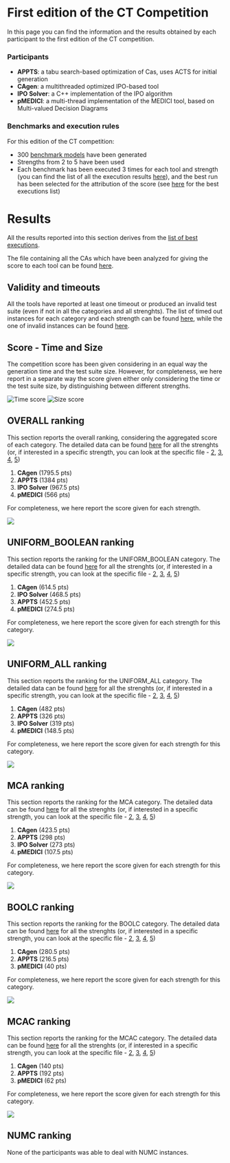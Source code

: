 # First edition of the CT Competition  ##

In this page you can find the information and the results obtained by each participant to the first edition of the CT competition.

### Participants ###

- **APPTS**: a tabu search-based optimization of Cas, uses ACTS for initial generation
- **CAgen**: a multithreaded optimized IPO-based tool
- **IPO Solver**: a C++ implementation of the IPO algorithm
- **pMEDICI**: a multi-thread implementation of the MEDICI tool, based on Multi-valued Decision Diagrams

### Benchmarks and execution rules ###

For this edition of the CT competition:
- 300 [benchmark models](https://github.com/fmselab/CIT_Benchmark_Generator/tree/main/Benchmarks_CITCompetition_2022) have been generated
- Strengths from 2 to 5 have been used
- Each benchmark has been executed 3 times for each tool and strength (you can find the list of all the execution results [here](https://github.com/fmselab/CIT_Benchmark_Generator/blob/main/ToolEvaluator/data/output.csv)), and the best run has been selected for the attribution of the score (see [here](https://github.com/fmselab/CIT_Benchmark_Generator/blob/main/ToolEvaluator/data/output_best.csv) for the best executions list)

# Results #

All the results reported into this section derives from the [list of best executions](https://github.com/fmselab/CIT_Benchmark_Generator/blob/main/ToolEvaluator/data/output_best.csv).

The file containing all the CAs which have been analyzed for giving the score to each tool can be found [here](https://zenodo.org/record/6461245).

## Validity and timeouts ##

All the tools have reported at least one timeout or produced an invalid test suite (even if not in all the categories and all strenghts).
The list of timed out instances for each category and each strength can be found [here](https://github.com/fmselab/CIT_Benchmark_Generator/blob/main/ToolEvaluator/data/TimedoutInstances.csv), while the one of invalid instances can be found [here](https://github.com/fmselab/ct-competition/raw/gh-pages/results/2022/data/InvalidInstances.csv).

## Score - Time and Size ##

The competition score has been given considering in an equal way the generation time and the test suite size. However, for completeness, we here report in a separate way the score given either only considering the time or the test suite size, by distinguishing between different strengths.

![Time score](https://github.com/fmselab/ct-competition/raw/gh-pages/results/2022/figs/Time.jpg)
![Size score](https://github.com/fmselab/ct-competition/raw/gh-pages/results/2022/figs/Size.jpg)

## OVERALL ranking ##

This section reports the overall ranking, considering the aggregated score of each category. The detailed data can be found [here](https://github.com/fmselab/CIT_Benchmark_Generator/blob/main/ToolEvaluator/data/OVERALL_allStrengths.csv) for all the strenghts (or, if interested in a specific strength, you can look at the specific file - [2](https://github.com/fmselab/CIT_Benchmark_Generator/blob/main/ToolEvaluator/data/OVERALL_2.csv), [3](https://github.com/fmselab/CIT_Benchmark_Generator/blob/main/ToolEvaluator/data/OVERALL_3.csv), [4](https://github.com/fmselab/CIT_Benchmark_Generator/blob/main/ToolEvaluator/data/OVERALL_4.csv), [5](https://github.com/fmselab/CIT_Benchmark_Generator/blob/main/ToolEvaluator/data/OVERALL_5.csv))

1. **CAgen** (1795.5 pts)
2. **APPTS** (1384 pts)
3. **IPO Solver** (967.5 pts)
4. **pMEDICI** (566 pts)

For completeness, we here report the score given for each strength.

![](https://github.com/fmselab/ct-competition/raw/gh-pages/results/2022/figs/Overall.png)

## UNIFORM_BOOLEAN ranking ##

This section reports the ranking for the UNIFORM_BOOLEAN category. The detailed data can be found [here](https://github.com/fmselab/CIT_Benchmark_Generator/blob/main/ToolEvaluator/data/UNIFORM_BOOLEAN_allStrengths.csv) for all the strenghts (or, if interested in a specific strength, you can look at the specific file - [2](https://github.com/fmselab/CIT_Benchmark_Generator/blob/main/ToolEvaluator/data/UNIFORM_BOOLEAN_2.csv), [3](https://github.com/fmselab/CIT_Benchmark_Generator/blob/main/ToolEvaluator/data/UNIFORM_BOOLEAN_3.csv), [4](https://github.com/fmselab/CIT_Benchmark_Generator/blob/main/ToolEvaluator/data/UNIFORM_BOOLEAN_4.csv), [5](https://github.com/fmselab/CIT_Benchmark_Generator/blob/main/ToolEvaluator/data/UNIFORM_BOOLEAN_5.csv))

1. **CAgen** (614.5 pts)
2. **IPO Solver** (468.5 pts)
3. **APPTS** (452.5 pts)
4. **pMEDICI** (274.5 pts)

For completeness, we here report the score given for each strength for this category.

![](https://github.com/fmselab/ct-competition/raw/gh-pages/results/2022/figs/UNIFORM_BOOLEAN.png)

## UNIFORM_ALL ranking ##

This section reports the ranking for the UNIFORM_ALL category. The detailed data can be found [here](https://github.com/fmselab/CIT_Benchmark_Generator/blob/main/ToolEvaluator/data/UNIFORM_ALL_allStrengths.csv) for all the strenghts (or, if interested in a specific strength, you can look at the specific file - [2](https://github.com/fmselab/CIT_Benchmark_Generator/blob/main/ToolEvaluator/data/UNIFORM_ALL_2.csv), [3](https://github.com/fmselab/CIT_Benchmark_Generator/blob/main/ToolEvaluator/data/UNIFORM_ALL_3.csv), [4](https://github.com/fmselab/CIT_Benchmark_Generator/blob/main/ToolEvaluator/data/UNIFORM_ALL_4.csv), [5](https://github.com/fmselab/CIT_Benchmark_Generator/blob/main/ToolEvaluator/data/UNIFORM_ALL_5.csv))

1. **CAgen** (482 pts)
2. **APPTS** (326 pts)
3. **IPO Solver** (319 pts)
4. **pMEDICI** (148.5 pts)

For completeness, we here report the score given for each strength for this category.

![](https://github.com/fmselab/ct-competition/raw/gh-pages/results/2022/figs/UNIFORM_ALL.png)

## MCA ranking ##

This section reports the ranking for the MCA category. The detailed data can be found [here](https://github.com/fmselab/CIT_Benchmark_Generator/blob/main/ToolEvaluator/data/MCA_allStrengths.csv) for all the strenghts (or, if interested in a specific strength, you can look at the specific file - [2](https://github.com/fmselab/CIT_Benchmark_Generator/blob/main/ToolEvaluator/data/MCA_2.csv), [3](https://github.com/fmselab/CIT_Benchmark_Generator/blob/main/ToolEvaluator/data/MCA_3.csv), [4](https://github.com/fmselab/CIT_Benchmark_Generator/blob/main/ToolEvaluator/data/MCA_4.csv), [5](https://github.com/fmselab/CIT_Benchmark_Generator/blob/main/ToolEvaluator/data/MCA_5.csv))

1. **CAgen** (423.5 pts)
2. **APPTS** (298 pts)
3. **IPO Solver** (273 pts)
4. **pMEDICI** (107.5 pts)

For completeness, we here report the score given for each strength for this category.

![](https://github.com/fmselab/ct-competition/raw/gh-pages/results/2022/figs/MCA.png)

## BOOLC ranking ##

This section reports the ranking for the BOOLC category. The detailed data can be found [here](https://github.com/fmselab/CIT_Benchmark_Generator/blob/main/ToolEvaluator/data/BOOLC_allStrengths.csv) for all the strenghts (or, if interested in a specific strength, you can look at the specific file - [2](https://github.com/fmselab/ct-competition/raw/gh-pages/results/2022/data/BOOLC_2.csv), [3](https://github.com/fmselab/ct-competition/raw/gh-pages/results/2022/data/BOOLC_3.csv), [4](https://github.com/fmselab/ct-competition/raw/gh-pages/results/2022/data/BOOLC_4.csv), [5](https://github.com/fmselab/ct-competition/raw/gh-pages/results/2022/data/BOOLC_5.csv))

1. **CAgen** (280.5 pts)
2. **APPTS** (216.5 pts)
4. **pMEDICI** (40 pts)

For completeness, we here report the score given for each strength for this category.

![](https://github.com/fmselab/ct-competition/raw/gh-pages/results/2022/figs/BOOLC.png)

## MCAC ranking ##

This section reports the ranking for the MCAC category. The detailed data can be found [here](https://github.com/fmselab/CIT_Benchmark_Generator/blob/main/ToolEvaluator/data/MCAC_allStrengths.csv) for all the strenghts (or, if interested in a specific strength, you can look at the specific file - [2](https://github.com/fmselab/CIT_Benchmark_Generator/blob/main/ToolEvaluator/data/MCAC_2.csv), [3](https://github.com/fmselab/CIT_Benchmark_Generator/blob/main/ToolEvaluator/data/MCAC_3.csv), [4](https://github.com/fmselab/CIT_Benchmark_Generator/blob/main/ToolEvaluator/data/MCAC_4.csv), [5](https://github.com/fmselab/CIT_Benchmark_Generator/blob/main/ToolEvaluator/data/MCAC_5.csv))

1. **CAgen** (140 pts)
2. **APPTS** (192 pts)
4. **pMEDICI** (62 pts)

For completeness, we here report the score given for each strength for this category.

![](https://github.com/fmselab/ct-competition/raw/gh-pages/results/2022/figs/MCAC.png)

## NUMC ranking ##

None of the participants was able to deal with NUMC instances.
